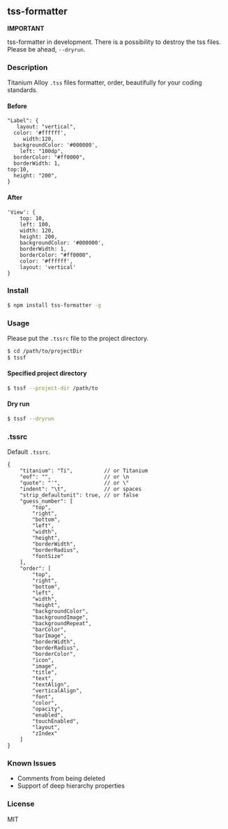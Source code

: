 ## tss-formatter

**IMPORTANT**

tss-formatter in development. There is a possibility to destroy the tss files. Please be ahead, ```--dryrun```.

### Description

Titanium Alloy ```.tss``` files formatter, order, beautifully for your coding standards.

#### Before

```
"Label": {
   layout: "vertical",
  color: '#ffffff',
	 width:120,
  backgroundColor: '#000000',
	left: "100dp",
  borderColor: "#ff0000",
  borderWidth: 1,
top:10,
  height: "200",
}
```

#### After

```
'View': {
	top: 10,
	left: 100,
	width: 120,
	height: 200,
	backgroundColor: '#000000',
	borderWidth: 1,
	borderColor: "#ff0000",
	color: '#ffffff',
	layout: 'vertical'
}
```

### Install

```sh
$ npm install tss-formatter -g
```

### Usage

Please put the ```.tssrc``` file to the project directory.

```sh
$ cd /path/to/projectDir
$ tssf
```

#### Specified project directory

```sh
$ tssf --project-dir /path/to
```

#### Dry run

```sh
$ tssf --dryrun
```

### .tssrc

Default ```.tssrc```.

```
{
	"titanium": "Ti",          // or Titanium
	"eof": "",                 // or \n
	"quote": "'",              // or \"
	"indent": "\t",            // or spaces
	"strip_defaultunit": true, // or false
	"guess_number": [
		"top",
		"right",
		"bottom",
		"left",
		"width",
		"height",
		"borderWidth",
		"borderRadius",
		"fontSize"
	],
	"order": [
		"top",
		"right",
		"bottom",
		"left",
		"width",
		"height",
		"backgroundColor",
		"backgroundImage",
		"backgroundRepeat",
		"barColor",
		"barImage",
		"borderWidth",
		"borderRadius",
		"borderColor",
		"icon",
		"image",
		"title",
		"text",
		"textAlign",
		"verticalAlign",
		"font",
		"color",
		"opacity",
		"enabled",
		"touchEnabled",
		"layout",
		"zIndex"
	]
}
```

### Known Issues

* Comments from being deleted
* Support of deep hierarchy properties

### License

MIT